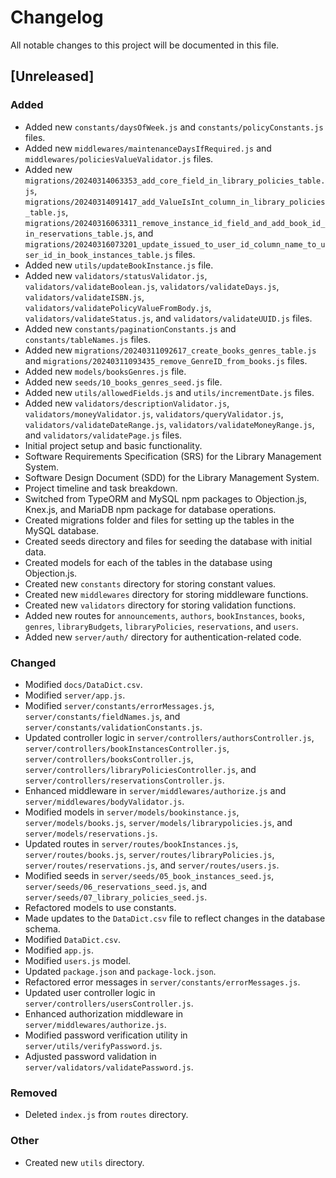 # Changelog

All notable changes to this project will be documented in this file.

## [Unreleased]

### Added
- Added new `constants/daysOfWeek.js` and `constants/policyConstants.js` files.
- Added new `middlewares/maintenanceDaysIfRequired.js` and `middlewares/policiesValueValidator.js` files.
- Added new `migrations/20240314063353_add_core_field_in_library_policies_table.js`, `migrations/20240314091417_add_ValueIsInt_column_in_library_policies_table.js`, `migrations/20240316063311_remove_instance_id_field_and_add_book_id_in_reservations_table.js`, and `migrations/20240316073201_update_issued_to_user_id_column_name_to_user_id_in_book_instances_table.js` files.
- Added new `utils/updateBookInstance.js` file.
- Added new `validators/statusValidator.js`, `validators/validateBoolean.js`, `validators/validateDays.js`, `validators/validateISBN.js`, `validators/validatePolicyValueFromBody.js`, `validators/validateStatus.js`, and `validators/validateUUID.js` files.
- Added new `constants/paginationConstants.js` and `constants/tableNames.js` files.
- Added new `migrations/20240311092617_create_books_genres_table.js` and `migrations/20240311093435_remove_GenreID_from_books.js` files.
- Added new `models/booksGenres.js` file.
- Added new `seeds/10_books_genres_seed.js` file.
- Added new `utils/allowedFields.js` and `utils/incrementDate.js` files.
- Added new `validators/descriptionValidator.js`, `validators/moneyValidator.js`, `validators/queryValidator.js`, `validators/validateDateRange.js`, `validators/validateMoneyRange.js`, and `validators/validatePage.js` files.
- Initial project setup and basic functionality.
- Software Requirements Specification (SRS) for the Library Management System.
- Software Design Document (SDD) for the Library Management System.
- Project timeline and task breakdown.
- Switched from TypeORM and MySQL npm packages to Objection.js, Knex.js, and MariaDB npm package for database operations.
- Created migrations folder and files for setting up the tables in the MySQL database.
- Created seeds directory and files for seeding the database with initial data.
- Created models for each of the tables in the database using Objection.js.
- Created new `constants` directory for storing constant values.
- Created new `middlewares` directory for storing middleware functions.
- Created new `validators` directory for storing validation functions.
- Added new routes for `announcements`, `authors`, `bookInstances`, `books`, `genres`, `libraryBudgets`, `libraryPolicies`, `reservations`, and `users`.
- Added new `server/auth/` directory for authentication-related code.

### Changed
- Modified `docs/DataDict.csv`.
- Modified `server/app.js`.
- Modified `server/constants/errorMessages.js`, `server/constants/fieldNames.js`, and `server/constants/validationConstants.js`.
- Updated controller logic in `server/controllers/authorsController.js`, `server/controllers/bookInstancesController.js`, `server/controllers/booksController.js`, `server/controllers/libraryPoliciesController.js`, and `server/controllers/reservationsController.js`.
- Enhanced middleware in `server/middlewares/authorize.js` and `server/middlewares/bodyValidator.js`.
- Modified models in `server/models/bookinstance.js`, `server/models/books.js`, `server/models/librarypolicies.js`, and `server/models/reservations.js`.
- Updated routes in `server/routes/bookInstances.js`, `server/routes/books.js`, `server/routes/libraryPolicies.js`, `server/routes/reservations.js`, and `server/routes/users.js`.
- Modified seeds in `server/seeds/05_book_instances_seed.js`, `server/seeds/06_reservations_seed.js`, and `server/seeds/07_library_policies_seed.js`.
- Refactored models to use constants.
- Made updates to the `DataDict.csv` file to reflect changes in the database schema.
- Modified `DataDict.csv`.
- Modified `app.js`.
- Modified `users.js` model.
- Updated `package.json` and `package-lock.json`.
- Refactored error messages in `server/constants/errorMessages.js`.
- Updated user controller logic in `server/controllers/usersController.js`.
- Enhanced authorization middleware in `server/middlewares/authorize.js`.
- Modified password verification utility in `server/utils/verifyPassword.js`.
- Adjusted password validation in `server/validators/validatePassword.js`.

### Removed
- Deleted `index.js` from `routes` directory.

### Other
- Created new `utils` directory.

<!-- 
NOTE: The following lines are the reference/example/format for the logs which will be added to this file:

## [Unreleased]

### Added
- New features that have been added since the last release.

### Changed
- Changes to existing functionality.

### Deprecated
- Features that are planned to be removed in a future release.

### Removed
- Features that have been removed.

### Fixed
- Any bugs that have been fixed.

### Security
- Any security improvements.

## [0.1.0] - 2022-01-01

### Added
- Initial release of the project. -->

